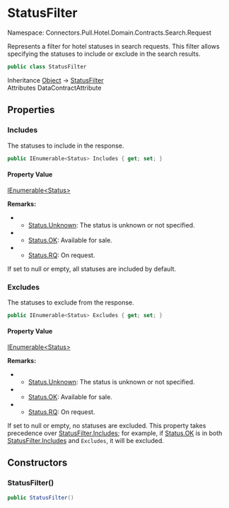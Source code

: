 # StatusFilter

Namespace: Connectors.Pull.Hotel.Domain.Contracts.Search.Request

Represents a filter for hotel statuses in search requests.
 This filter allows specifying the statuses to include or exclude in the search results.

```csharp
public class StatusFilter
```

Inheritance [Object](https://docs.microsoft.com/en-us/dotnet/api/system.object) → [StatusFilter](./connectors.pull.hotel.domain.contracts.search.request.statusfilter)<br />
Attributes DataContractAttribute

## Properties

### **Includes**

The statuses to include in the response.

```csharp
public IEnumerable<Status> Includes { get; set; }
```

#### Property Value

[IEnumerable\<Status\>](https://docs.microsoft.com/en-us/dotnet/api/system.collections.generic.ienumerable-1)<br />

**Remarks:**

- - [Status.Unknown](./connectors.pull.hotel.domain.contracts.common.status#unknown): The status is unknown or not specified.
- - [Status.OK](./connectors.pull.hotel.domain.contracts.common.status#ok): Available for sale.
- - [Status.RQ](./connectors.pull.hotel.domain.contracts.common.status#rq): On request.

If set to null or empty, all statuses are included by default.

### **Excludes**

The statuses to exclude from the response.

```csharp
public IEnumerable<Status> Excludes { get; set; }
```

#### Property Value

[IEnumerable\<Status\>](https://docs.microsoft.com/en-us/dotnet/api/system.collections.generic.ienumerable-1)<br />

**Remarks:**

- - [Status.Unknown](./connectors.pull.hotel.domain.contracts.common.status#unknown): The status is unknown or not specified.
- - [Status.OK](./connectors.pull.hotel.domain.contracts.common.status#ok): Available for sale.
- - [Status.RQ](./connectors.pull.hotel.domain.contracts.common.status#rq): On request.

If set to null or empty, no statuses are excluded.
 This property takes precedence over [StatusFilter.Includes](./connectors.pull.hotel.domain.contracts.search.request.statusfilter#includes); for example, if 
 [Status.OK](./connectors.pull.hotel.domain.contracts.common.status#ok) is in both [StatusFilter.Includes](./connectors.pull.hotel.domain.contracts.search.request.statusfilter#includes) and `Excludes`, it will be excluded.

## Constructors

### **StatusFilter()**

```csharp
public StatusFilter()
```

